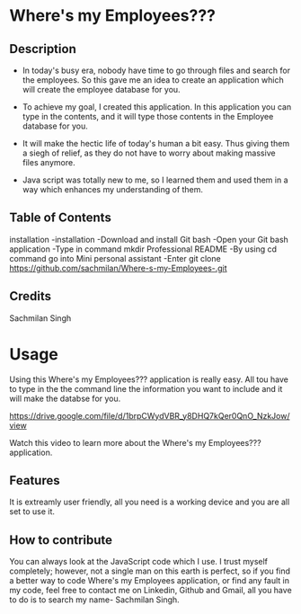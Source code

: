 # Where's my Employees???

## Description

-  In today's busy era, nobody have time to go through files and search for the employees. So this gave me an idea to create an application which will create the employee database for you.

- To achieve my goal, I created this application. In this application you can type in the contents, and it will type those contents in the Employee database for you.

- It will make the hectic life of today's human a bit easy. Thus giving them a siegh of relief, as they do not have to worry about making massive files anymore.

- Java script was totally new to me, so I learned them and used them in a way which enhances my understanding of them.

## Table of Contents

installation
-installation
-Download and install Git bash
-Open your Git bash application
-Type in command mkdir Professional README
-By using cd command go into Mini personal assistant
-Enter git clone https://github.com/sachmilan/Where-s-my-Employees-.git

## Credits

Sachmilan Singh

# Usage

Using this Where's my Employees??? application is really easy. All tou have to type in the the command line the information you want to include and it will make the databse for you.

https://drive.google.com/file/d/1brpCWydVBR_y8DHQ7kQer0QnO_NzkJow/view

Watch this video to learn more about the Where's my Employees??? application.

## Features

It is extreamly user friendly, all you need is a working device and you are all set to use it.

## How to contribute

You can always look at the JavaScript code which I use. I trust myself completely; however, not a single man on this earth is perfect, so if you find a better way to code Where's my Employees application, or find any fault in my code, feel free to contact me on Linkedin, Github and Gmail, all you have to do is to search my name- Sachmilan Singh.
